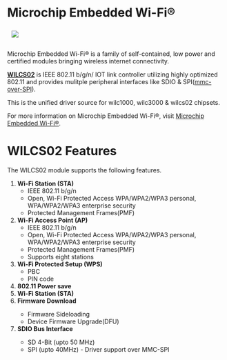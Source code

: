 # Microchip Embedded Wi-Fi®

<a href="http://www.microchip.com/design-centers/wireless-connectivity/embedded-wi-fi"><img src="http://www.microchip.com/_images/logo.png" align="left" hspace="10" vspace="6"></a>
</br></br></br>
Microchip Embedded Wi-Fi® is a family of self-contained, low power and certified modules bringing wireless internet connectivity.

**[WILCS02](https://ww1.microchip.com/downloads/aemDocuments/documents/WSG/ProductDocuments/UserGuides/WILCS02-Wi-Fi-Link-Controller-SD-Board-User-Guide-DS50003655.pdf)** is IEEE 802.11 b/g/n/ IOT link controller utilizing highly optimized 802.11 and provides mulitple peripheral interfaces like SDIO & SPI([mmc-over-SPI](https://www.kernel.org/doc/Documentation/devicetree/bindings/mmc/mmc-spi-slot.yaml)).  

This is the unified driver source for wilc1000, wilc3000 & wilcs02 chipsets.

For more information on Microchip Embedded Wi-Fi®, visit [Microchip Embedded Wi-Fi®](http://www.microchip.com/design-centers/wireless-connectivity/embedded-wi-fi).

<h1>WILCS02 Features</h1>

The WILCS02 module supports the following features.
<ol type="1">
 <li><b>Wi-Fi Station (STA)</b>
  <ul>
   <li>IEEE 802.11 b/g/n</li>
   <li>Open, Wi-Fi Protected Access WPA/WPA2/WPA3 personal, WPA/WPA2/WPA3 enterprise security</li>
   <li>Protected Management Frames(PMF)</li>
  </ul>
 </li>
 <li><b>Wi-Fi Access Point (AP)</b>
  <ul>
   <li>IEEE 802.11 b/g/n</li>
   <li>Open, Wi-Fi Protected Access WPA/WPA2/WPA3 personal, WPA/WPA2/WPA3 enterprise security </li>
   <li>Protected Management Frames(PMF)</li>
   <li>Supports eight stations</li>
  </ul></li>
 <li><b>Wi-Fi Protected Setup (WPS)</b>
  <ul>
   <li>PBC</li>
   <li>PIN code</li>
  </ul>
 </li>
 <li><b>802.11 Power save</li></b>
 <li><b>Wi-Fi Station (STA)</b></li>
<li><b>Firmware Download</b></li>
  <ul>
   <li>Firmware Sideloading</li>
   <li>Device Firmware Upgrade(DFU)</li>
  </ul>
  <li><b>SDIO Bus Interface</b></li>
  <ul>
   <li>SD 4-Bit (upto 50 MHz)</li>
   <li>SPI (upto 40MHz) - Driver support over MMC-SPI</li>
  </ul>
</ol>
